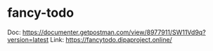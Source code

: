 # fancy-todo
Doc: https://documenter.getpostman.com/view/8977911/SW11Vd9q?version=latest
Link: https://fancytodo.dipaproject.online/
